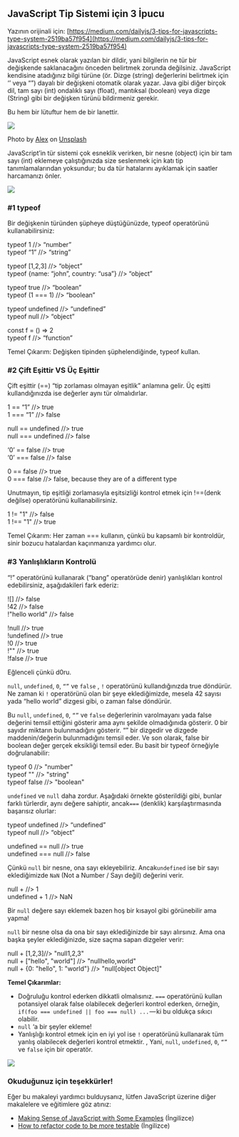 ## JavaScript Tip Sistemi için 3 İpucu

Yazının orijinali için: [https://medium.com/dailyjs/3-tips-for-javascripts-type-system-2519ba57f954](https://medium.com/dailyjs/3-tips-for-javascripts-type-system-2519ba57f954)

JavaScript esnek olarak yazılan bir dildir, yani bilgilerin ne tür bir değişkende saklanacağını önceden belirtmek zorunda değilsiniz. JavaScript kendisine atadığınız bilgi türüne (ör. Dizge (string) değerlerini belirtmek için ‘’ veya “”) dayalı bir değişkeni otomatik olarak yazar. Java gibi diğer birçok dil, tam sayı (int) ondalıklı sayı (float), mantıksal (boolean) veya dizge (String) gibi bir değişken türünü bildirmeniz gerekir.

Bu hem bir lütuftur hem de bir lanettir.

![](https://cdn.hashnode.com/res/hashnode/image/upload/v1659933254163/aRJldyauZ.png)

Photo by [Alex](https://unsplash.com/photos/VxtWBOQjGdI?utm_source=unsplash&utm_medium=referral&utm_content=creditCopyText) on [Unsplash](https://unsplash.com/search/photos/ying-yang?utm_source=unsplash&utm_medium=referral&utm_content=creditCopyText)

JavaScript’in tür sistemi çok esneklik verirken, bir nesne (object) için bir tam sayı (int) eklemeye çalıştığınızda size seslenmek için katı tip tanımlamalarından yoksundur; bu da tür hatalarını ayıklamak için saatler harcamanızı önler.

![](https://cdn.hashnode.com/res/hashnode/image/upload/v1659933255349/xse-i_5Uv.png)

### #1 typeof

Bir değişkenin türünden şüpheye düştüğünüzde, typeof operatörünü kullanabilirsiniz:

typeof 1 //> “number”  
typeof “1” //> “string”

typeof \[1,2,3\] //> “object”  
typeof {name: “john”, country: “usa”} //> “object”  
  
typeof true //> “boolean”  
typeof (1 === 1) //> “boolean”

typeof undefined //> “undefined”  
typeof null //> “object”

const f = () => 2  
typeof f //> “function”

Temel Çıkarım: Değişken tipinden şüphelendiğinde, typeof kullan.

### #2 Çift Eşittir VS Üç Eşittir

Çift eşittir (==) “tip zorlaması olmayan eşitlik” anlamına gelir. Üç eşitti kullandığınızda ise değerler aynı tür olmalıdırlar.

1 == “1” //> true  
1 === “1” //> false

null == undefined //> true  
null === undefined //> false

‘0’ == false //> true  
‘0’ === false //> false

0 == false //> true  
0 === false //> false, because they are of a different type

Unutmayın, tip eşitliği zorlamasıyla eşitsizliği kontrol etmek için !==(denk değilse) operatörünü kullanabilirsiniz.

1 != "1" //> false  
1 !== "1" //> true

Temel Çıkarım: Her zaman === kullanın, çünkü bu kapsamlı bir kontroldür, sinir bozucu hatalardan kaçınmanıza yardımcı olur.

### #3 Yanlışlıkların Kontrolü

“!” operatörünü kullanarak (“bang” operatörüde denir) yanlışlıkları kontrol edebilirsiniz, aşağıdakileri fark ederiz:

!\[\] //> false  
!42 //> false  
!"hello world" //> false

!null //> true  
!undefined //> true  
!0 //> true  
!"" //> true  
!false //> true

Eğlenceli çünkü d0ru.

`null`, `undefined`, `0`, `“”` ve `false` , `!` operatörünü kullandığınızda true döndürür. Ne zaman ki `!` operatörünü olan bir şeye eklediğimizde, mesela 42 sayısı yada “hello world” dizgesi gibi, o zaman false döndürür.

Bu `null`, `undefined`, `0`, `“”` ve `false` değerlerinin varolmayanı yada false değerini temsil ettiğini gösterir ama aynı şekilde olmadığınıda gösterir. 0 bir sayıdır miktarın bulunmadığını gösterir. “” bir dizgedir ve dizgede maddenin/değerin bulunmadığını temsil eder. Ve son olarak, false bir boolean değer gerçek eksikliği temsil eder. Bu basit bir typeof örneğiyle doğrulanabilir:

typeof 0 //> "number"  
typeof "" //> "string"  
typeof false //> "boolean"

`undefined` ve `null` daha zordur. Aşağıdaki örnekte gösterildiği gibi, bunlar farklı türlerdir, aynı değere sahiptir, ancak`===` (denklik) karşılaştırmasında başarısız olurlar:

typeof undefined //> “undefined”  
typeof null //> “object”

undefined == null //> true  
undefined === null //> false

Çünkü `null` bir nesne, ona sayı ekleyebiliriz. Ancak`undefined` ise bir sayı eklediğimizde `NaN` (Not a Number / Sayı değil) değerini verir.

null + //> 1  
undefined + 1 //> NaN

Bir `null` değere sayı eklemek bazen hoş bir kısayol gibi görünebilir ama yapma!

`null` bir nesne olsa da ona bir sayı eklediğinizde bir sayı alırsınız. Ama ona başka şeyler eklediğinizde, size saçma sapan dizgeler verir:

null + \[1,2,3\]//> "null1,2,3"  
null + \["hello", "world"\] //> "nullhello,world"  
null + {0: "hello", 1: "world"} //> "null\[object Object\]"

**Temel Çıkarımlar:**

*   Doğruluğu kontrol ederken dikkatli olmalısınız. `===` operatörünü kullan potansiyel olarak false olabilecek değerleri kontrol ederken, örneğin, `if(foo === undefined || foo === null) ...` — ki bu oldukça sıkıcı olabilir.
*   `null` ‘a bir şeyler ekleme!
*   Yanlışlığı kontrol etmek için en iyi yol ise `!` operatörünü kullanarak tüm yanlış olabilecek değerleri kontrol etmektir. , Yani, `null`, `undefined`, `0`, `“”` ve `false` için bir operatör.

![](https://cdn.hashnode.com/res/hashnode/image/upload/v1659933256286/H5shJfMC0.png)

### Okuduğunuz için teşekkürler!

Eğer bu makaleyi yardımcı bulduysanız, lütfen JavaScript üzerine diğer makalelere ve eğitimlere göz atınız:

*   [Making Sense of JavaScript with Some Examples](https://medium.com/dailyjs/some-examples-to-help-understand-javascripts-closure-372e42fff94d) (İngilizce)
*   [How to refactor code to be more testable](https://medium.com/@xiaoyunyang/how-to-refactor-unwieldy-untestable-code-4a73d75cb80a) (İngilizce)
